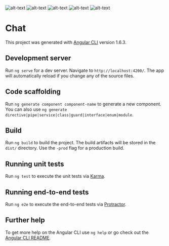 ![alt-text](https://github.com/TheCodersDream/Angular-Chat-App/blob/master/Screenshot_27.png)
![alt-text](https://github.com/TheCodersDream/Angular-Chat-App/blob/master/Screenshot_28.png)
![alt-text](https://github.com/TheCodersDream/Angular-Chat-App/blob/master/Screenshot_24.png)
![alt-text](https://github.com/TheCodersDream/Angular-Chat-App/blob/master/Screenshot_25.png)
![alt-text](https://github.com/TheCodersDream/Angular-Chat-App/blob/master/Screenshot_26.png)
# Chat

This project was generated with [Angular CLI](https://github.com/angular/angular-cli) version 1.6.3.

## Development server

Run `ng serve` for a dev server. Navigate to `http://localhost:4200/`. The app will automatically reload if you change any of the source files.

## Code scaffolding

Run `ng generate component component-name` to generate a new component. You can also use `ng generate directive|pipe|service|class|guard|interface|enum|module`.

## Build

Run `ng build` to build the project. The build artifacts will be stored in the `dist/` directory. Use the `-prod` flag for a production build.

## Running unit tests

Run `ng test` to execute the unit tests via [Karma](https://karma-runner.github.io).

## Running end-to-end tests

Run `ng e2e` to execute the end-to-end tests via [Protractor](http://www.protractortest.org/).

## Further help

To get more help on the Angular CLI use `ng help` or go check out the [Angular CLI README](https://github.com/angular/angular-cli/blob/master/README.md).
